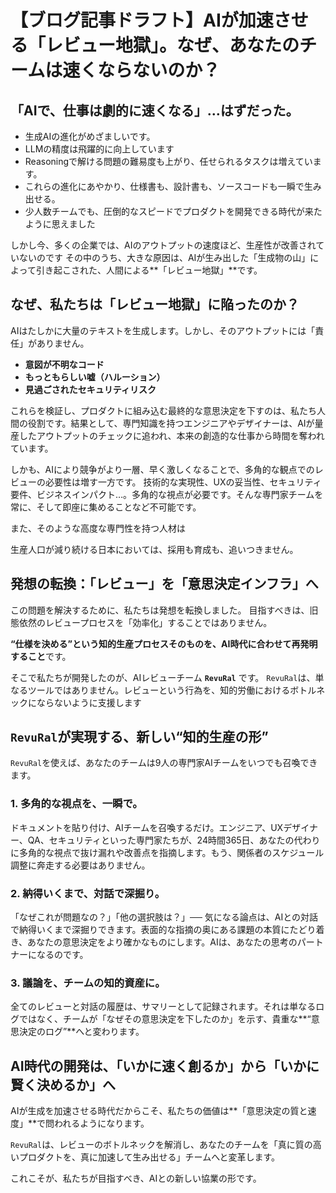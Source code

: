 # 【ブログ記事ドラフト】AIが加速させる「レビュー地獄」。なぜ、あなたのチームは速くならないのか？

## 「AIで、仕事は劇的に速くなる」…はずだった。

- 生成AIの進化がめざましいです。
- LLMの精度は飛躍的に向上しています
- Reasoningで解ける問題の難易度も上がり、任せられるタスクは増えています。
- これらの進化にあやかり、仕様書も、設計書も、ソースコードも一瞬で生み出せる。
- 少人数チームでも、圧倒的なスピードでプロダクトを開発できる時代が来たように思えました

しかし今、多くの企業では、AIのアウトプットの速度ほど、生産性が改善されていないのです
その中のうち、大きな原因は、AIが生み出した「生成物の山」によって引き起こされた、人間による**「レビュー地獄」**です。

## なぜ、私たちは「レビュー地獄」に陥ったのか？

AIはたしかに大量のテキストを生成します。しかし、そのアウトプットには「責任」がありません。

-   **意図が不明なコード**
-   **もっともらしい嘘（ハルーション）**
-   **見過ごされたセキュリティリスク**

これらを検証し、プロダクトに組み込む最終的な意思決定を下すのは、私たち人間の役割です。結果として、専門知識を持つエンジニアやデザイナーは、AIが量産したアウトプットのチェックに追われ、本来の創造的な仕事から時間を奪われています。


しかも、AIにより競争がより一層、早く激しくなることで、多角的な観点でのレビューの必要性は増す一方です。
技術的な実現性、UXの妥当性、セキュリティ要件、ビジネスインパクト…。多角的な視点が必要です。そんな専門家チームを常に、そして即座に集めることなど不可能です。

また、そのような高度な専門性を持つ人材は

生産人口が減り続ける日本においては、採用も育成も、追いつきません。

## 発想の転換：「レビュー」を「意思決定インフラ」へ

この問題を解決するために、私たちは発想を転換しました。
目指すべきは、旧態依然のレビュープロセスを「効率化」することではありません。

**“仕様を決める”という知的生産プロセスそのものを、AI時代に合わせて再発明すること**です。

そこで私たちが開発したのが、AIレビューチーム **`RevuRal`** です。
`RevuRal`は、単なるツールではありません。レビューという行為を、知的労働におけるボトルネックにならないように支援します

## `RevuRal`が実現する、新しい“知的生産の形”

`RevuRal`を使えば、あなたのチームは9人の専門家AIチームをいつでも召喚できます。

### 1. 多角的な視点を、一瞬で。
ドキュメントを貼り付け、AIチームを召喚するだけ。エンジニア、UXデザイナー、QA、セキュリティといった専門家たちが、24時間365日、あなたの代わりに多角的な視点で抜け漏れや改善点を指摘します。もう、関係者のスケジュール調整に奔走する必要はありません。

### 2. 納得いくまで、対話で深掘り。
「なぜこれが問題なの？」「他の選択肢は？」── 気になる論点は、AIとの対話で納得いくまで深掘りできます。表面的な指摘の奥にある課題の本質にたどり着き、あなたの意思決定をより確かなものにします。AIは、あなたの思考のパートナーになるのです。

### 3. 議論を、チームの知的資産に。
全てのレビューと対話の履歴は、サマリーとして記録されます。それは単なるログではなく、チームが「なぜその意思決定を下したのか」を示す、貴重な**“意思決定のログ”**へと変わります。

## AI時代の開発は、「いかに速く創るか」から「いかに賢く決めるか」へ

AIが生成を加速させる時代だからこそ、私たちの価値は**「意思決定の質と速度」**で問われるようになります。

`RevuRal`は、レビューのボトルネックを解消し、あなたのチームを「真に質の高いプロダクトを、真に加速して生み出せる」チームへと変革します。

これこそが、私たちが目指すべき、AIとの新しい協業の形です。
